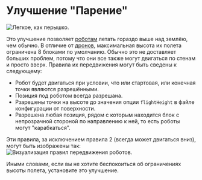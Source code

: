 # Улучшение "Парение"

![Легкое, как перышко.](oredict:oc:hoverUpgrade1)

Это улучшение позволяет [роботам](../block/robot.md) летать гораздо выше над землёю, чем обычно. В отличие от [дронов](drone.md), максимальная высота их полета ограничена 8 блоками по умолчанию. Обычно это не доставляет больших проблем, потому что они все также могут двигаться по стенам и просто вверх. Правила их передвижения могут быть сведены к следующему:
- Робот будет двигаться при условии, что или стартовая, или конечная точки являются разрешёнными.
- Позиция под роботом всегда разрешана.
- Рзарешены точки на высоте до значения опции `flightHeight` в файле конфигурации от поверхности.
- Разрешена любая позиция, рядом с которым находится блок с непрозрачной стороной по направлению к ней, то есть роботы могут "карабкаться".

Эти правила, за исключением правила 2 (всегда может двигаться вниз), могут быть изображены так:
![Визуализация правил передвижения роботов.](opencomputers:doc/img/robotMovement.png)

Иными словами, если вы не хотите беспокоиться об ограничениях высоты полета, установите это улучшение.
